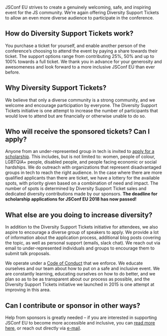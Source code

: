 JSConf EU strives to create a genuinely welcoming, safe, and inspiring event for the JS community.
We’re again offering Diversity Support Tickets to allow an even more diverse audience to
participate in the conference.

## How do Diversity Support Tickets work?

You purchase a ticket for yourself, and enable another person of the conference’s choosing to
attend the event by paying a share towards their ticket. The support options range from
contributing 25%, 50% and up to 100% towards a full ticket. We thank you in advance for your
generosity and awesomeness and look forward to a more inclusive JSConf EU than ever before.

## Why Diversity Support Tickets?

We believe that only a diverse community is a strong community, and we welcome and encourage
participation by everyone. The Diversity Support Tickets initiative is one attempt to increase the
number of participants that would love to attend but are financially or otherwise unable to do so.

## Who will receive the sponsored tickets? Can I apply?

Anyone from an under-represented group in tech is invited to [apply for a
scholarship](/scholarships/). This includes, but is not limited to: women, people of colour,
LGBTQIA+ people, disabled people, and people facing economic or social hardships. We do outreach
with organizations that represent disadvantaged groups in tech to reach the right audience. In the
case where there are more qualified applicants than there are ticket, we have a lottery for the
available spots, with priority given based on a combination of need and impact. The number of spots
is determined by Diversity Support Ticket sales and dedicated diversity contributions made by our
sponsors. **The deadline for scholarship applications for JSConf EU 2018 has now passed!**

## What else are you doing to increase diversity?

In addition to the Diversity Support Tickets initiative for attendees, we also aspire to encourage
a diverse group of speakers to apply. We provide a lot of information about the application
process, additional blog posts covering the topic, as well as personal support (emails, slack
chat). We reach out via email to under-represented individuals and groups to encourage them to
submit talk proposals.

We operate under a [Code of Conduct](/code-of-conduct/) that we enforce. We educate ourselves and
our team about how to put on a safe and inclusive event. We are constantly learning, educating
ourselves on how to do better, and we plan so as to be as transparent about our process as
possible, and the Diversity Support Tickets initiative we launched in 2015 is one attempt at
improving in this area.

## Can I contribute or sponsor in other ways?

Help from sponsors is greatly needed – if you are interested in supporting JSConf EU to become more
accessible and inclusive, you can [read more here](http://2018.jsconf.eu/sponsors), or reach out
directly via [e-mail](mailto:contact@jsconf.eu).
